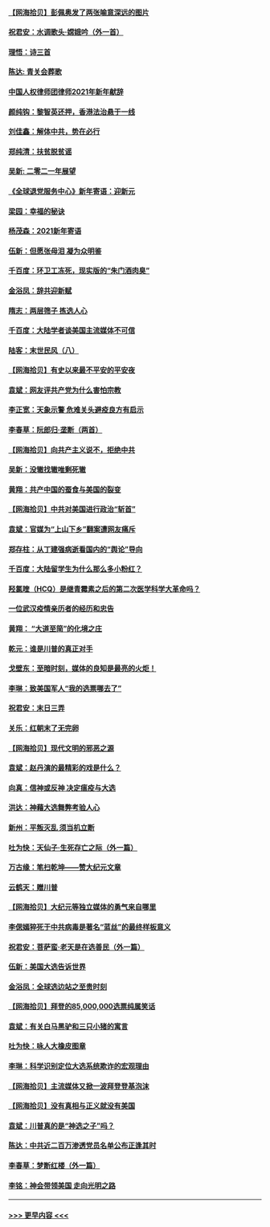 #### [【网海拾贝】彭佩奥发了两张喻意深远的图片](../pages/nsc993/n12663515.md?t=01040951) 
#### [祝君安：水调歌头·嫦娥吟（外一首）](../pages/nsc993/n12663345.md?t=01040951) 
#### [理悟：诗三首](../pages/nsc993/n12663334.md?t=01040951) 
#### [陈达: 青关会葬歌](../pages/nsc993/n12663305.md?t=01040951) 
#### [中国人权律师团律师2021年新年献辞](../pages/nsc993/n12661792.md?t=01040951) 
#### [颜纯钩：黎智英还押，香港法治悬于一线](../pages/nsc993/n12661371.md?t=01040951) 
#### [刘佳鑫：解体中共，势在必行](../pages/nsc993/n12661335.md?t=01040951) 
#### [郑纯清：扶贫脱贫谣](../pages/nsc993/n12658729.md?t=01040951) 
#### [吴新: 二零二一年展望](../pages/nsc993/n12658664.md?t=01040951) 
#### [《全球退党服务中心》新年寄语：迎新元](../pages/nsc993/n12658408.md?t=01040951) 
#### [梁园：幸福的秘诀](../pages/nsc993/n12658061.md?t=01040951) 
#### [杨茂森：2021新年寄语](../pages/nsc993/n12658128.md?t=01040951) 
#### [伍新：但愿张母泪 凝为众明鉴](../pages/nsc993/n12656861.md?t=01040951) 
#### [千百度：环卫工冻死，现实版的“朱门酒肉臭”](../pages/nsc993/n12655588.md?t=01040951) 
#### [金浴凤：辞共迎新赋](../pages/nsc993/n12653369.md?t=01040951) 
#### [隋志：两层筛子 拣选人心](../pages/nsc993/n12653341.md?t=01040951) 
#### [千百度：大陆学者谈美国主流媒体不可信](../pages/nsc993/n12651269.md?t=01040951) 
#### [陆客：末世民风（八）](../pages/nsc993/n12648233.md?t=01040951) 
#### [【网海拾贝】有史以来最不平安的平安夜](../pages/nsc993/n12647164.md?t=01040951) 
#### [袁斌：网友评共产党为什么害怕宗教](../pages/nsc993/n12647003.md?t=01040951) 
#### [李正宽：天象示警 危难关头避疫良方有启示](../pages/nsc993/n12646262.md?t=01040951) 
#### [李春草：阮郎归‧垄断（两首）](../pages/nsc993/n12646302.md?t=01040951) 
#### [【网海拾贝】向共产主义说不，拒绝中共](../pages/nsc993/n12645941.md?t=01040951) 
#### [吴新：没辙找辙唯剩死辙](../pages/nsc993/n12643919.md?t=01040951) 
#### [黄翔：共产中国的蚕食与美国的裂变](../pages/nsc993/n12643727.md?t=01040951) 
#### [【网海拾贝】中共对美国进行政治“斩首”](../pages/nsc993/n12642290.md?t=01040951) 
#### [袁斌：官媒为“上山下乡”翻案遭网友痛斥](../pages/nsc993/n12642071.md?t=01040951) 
#### [郑存柱：从丁建强病逝看国内的“舆论”导向](../pages/nsc993/n12640944.md?t=01040951) 
#### [千百度：大陆留学生为什么那么多小粉红？](../pages/nsc993/n12639306.md?t=01040951) 
#### [羟氯喹（HCQ）是继青霉素之后的第二次医学科学大革命吗？](../pages/nsc993/n12638564.md?t=01040951) 
#### [一位武汉疫情亲历者的经历和忠告](../pages/nsc993/n12639029.md?t=01040951) 
#### [黄翔： “大道至简”的化境之庄](../pages/nsc993/n12637541.md?t=01040951) 
#### [乾元：谁是川普的真正对手](../pages/nsc993/n12637090.md?t=01040951) 
#### [戈壁东：至暗时刻，媒体的良知是最亮的火炬！](../pages/nsc993/n12637042.md?t=01040951) 
#### [李琳：致美国军人“我的选票哪去了”](../pages/nsc993/n12635351.md?t=01040951) 
#### [祝君安：末日三弄](../pages/nsc993/n12635324.md?t=01040951) 
#### [关乐：红朝末了无完卵](../pages/nsc993/n12635315.md?t=01040951) 
#### [【网海拾贝】现代文明的邪恶之源](../pages/nsc993/n12634425.md?t=01040951) 
#### [袁斌：赵丹演的最精彩的戏是什么？](../pages/nsc993/n12633316.md?t=01040951) 
#### [向真：信神或反神 决定瘟疫与大选](../pages/nsc993/n12632710.md?t=01040951) 
#### [洪达：神藉大选舞弊考验人心](../pages/nsc993/n12631962.md?t=01040951) 
#### [新州：平叛灭乱  须当机立断](../pages/nsc993/n12631946.md?t=01040951) 
#### [吐为快：天仙子‧生死存亡之际（外一篇）](../pages/nsc993/n12631927.md?t=01040951) 
#### [万古缘：笔扫乾坤——赞大纪元文章](../pages/nsc993/n12631922.md?t=01040951) 
#### [云鹤天：赠川普](../pages/nsc993/n12631823.md?t=01040951) 
#### [【网海拾贝】大纪元等独立媒体的勇气来自哪里](../pages/nsc993/n12629961.md?t=01040951) 
#### [李偲嫣猝死于中共病毒是著名“蓝丝”的最终样板意义](../pages/nsc993/n12628812.md?t=01040951) 
#### [祝君安：菩萨蛮·老天是在选善民（外一篇）](../pages/nsc993/n12628793.md?t=01040951) 
#### [伍新：美国大选告诉世界](../pages/nsc993/n12628768.md?t=01040951) 
#### [金浴凤：全球选边站之至贵时刻](../pages/nsc993/n12627318.md?t=01040951) 
#### [【网海拾贝】拜登的85,000,000选票纯属笑话](../pages/nsc993/n12626569.md?t=01040951) 
#### [袁斌：有关白马黑驴和三只小猪的寓言](../pages/nsc993/n12626198.md?t=01040951) 
#### [吐为快：咏人大橡皮图章](../pages/nsc993/n12624470.md?t=01040951) 
#### [李琳：科学识别定位大选系统欺诈的宏观理由](../pages/nsc993/n12624340.md?t=01040951) 
#### [【网海拾贝】主流媒体又掀一波拜登登基泡沫](../pages/nsc993/n12624000.md?t=01040951) 
#### [【网海拾贝】没有真相与正义就没有美国](../pages/nsc993/n12621885.md?t=01040951) 
#### [袁斌：川普真的是“神选之子”吗？](../pages/nsc993/n12621749.md?t=01040951) 
#### [陈达：中共近二百万渗透党员名单公布正逢其时](../pages/nsc993/n12620870.md?t=01040951) 
#### [李春草：梦断红楼（外一篇）](../pages/nsc993/n12619122.md?t=01040951) 
#### [李铭：神会带领美国 走向光明之路](../pages/nsc993/n12618584.md?t=01040951) 

----
#### [ >>> 更早内容 <<< ](../indexes/nsc993-earlier.md)
